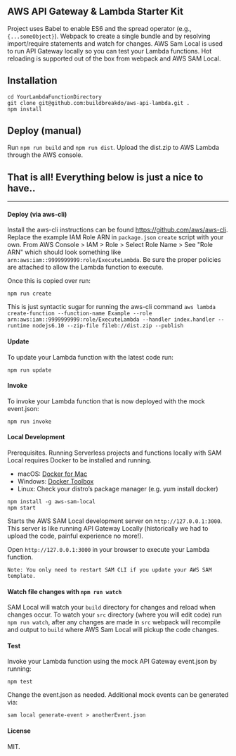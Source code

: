 ## AWS API Gateway & Lambda Starter Kit
Project uses Babel to enable ES6 and the spread operator (e.g., `{...someObject}`). Webpack to create a single bundle and by resolving import/require statements and watch for changes. AWS Sam Local is used to run API Gateway locally so you can test your Lambda functions. Hot reloading is supported out of the box from webpack and AWS SAM Local.

## Installation
```
cd YourLambdaFunctionDirectory
git clone git@github.com:buildbreakdo/aws-api-lambda.git .
npm install
```

## Deploy (manual)
Run `npm run build` and `npm run dist`. Upload the dist.zip to AWS Lambda through the AWS console.

## That is all! Everything below is just a nice to have..
-------

#### Deploy (via aws-cli)
Install the aws-cli instructions can be found https://github.com/aws/aws-cli. Replace the example IAM Role ARN in `package.json` `create` script with your own. From AWS Console > IAM > Role > Select Role Name > See "Role ARN" which should look something like `arn:aws:iam::9999999999:role/ExecuteLambda`. Be sure the proper policies are attached to allow the Lambda function to execute.

Once this is copied over run:

`npm run create` 

This is just syntactic sugar for running the aws-cli command `aws lambda create-function --function-name Example --role arn:aws:iam::9999999999:role/ExecuteLambda --handler index.handler --runtime nodejs6.10 --zip-file fileb://dist.zip --publish`

#### Update
To update your Lambda function with the latest code run:

`npm run update`

#### Invoke
To invoke your Lambda function that is now deployed with the mock event.json:

`npm run invoke`

#### Local Development
Prerequisites. Running Serverless projects and functions locally with SAM Local requires Docker to be installed and running.

 - macOS: [Docker for Mac](https://store.docker.com/editions/community/docker-ce-desktop-mac)
 - Windows: [Docker Toolbox](https://download.docker.com/win/stable/DockerToolbox.exe)
 - Linux: Check your distro’s package manager (e.g. yum install docker)

```
npm install -g aws-sam-local
npm start
```

Starts the AWS SAM Local development server on `http://127.0.0.1:3000`. This server is like running API Gateway Locally (historically we had to upload the code, painful experience no more!). 

Open `http://127.0.0.1:3000` in your browser to execute your Lambda function.

`Note: You only need to restart SAM CLI if you update your AWS SAM template.`

#### Watch file changes with `npm run watch`
SAM Local will watch your `build` directory for changes and reload when changes occur. To watch your `src` directory (where you will edit code) run `npm run watch`, after any changes are made in `src` webpack will recompile and output to `build` where AWS Sam Local will pickup the code changes. 

#### Test
Invoke your Lambda function using the mock API Gateway event.json by running:

`npm test`

Change the event.json as needed. Additional mock events can be generated via: 

`sam local generate-event > anotherEvent.json`


#### License
MIT.
